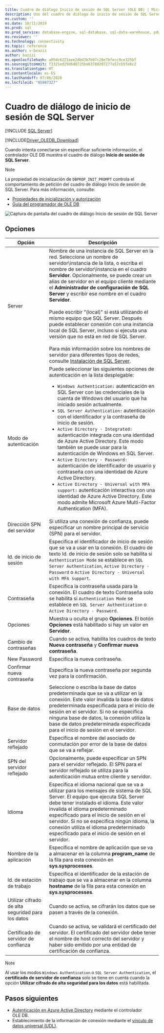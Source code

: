```yaml
---
title: Cuadro de diálogo Inicio de sesión de SQL Server (OLE DB) | Microsoft Docs
description: Uso del cuadro de diálogo de inicio de sesión de SQL Server
ms.custom: ''
ms.date: 10/11/2019
ms.prod: sql
ms.prod_service: database-engine, sql-database, sql-data-warehouse, pdw
ms.reviewer: ''
ms.technology: connectivity
ms.topic: reference
ms.author: v-beaziz
author: bazizi
ms.openlocfilehash: a05dc6221aee2dbd3b7b97c28e7bfecc9ce325bf
ms.sourcegitcommit: f3321ed29d6d8725ba6378d207277a57cb5fe8c2
ms.translationtype: HT
ms.contentlocale: es-ES
ms.lasthandoff: 07/06/2020
ms.locfileid: "85987327"
---
```

# <a name="sql-server-login-dialog-box"></a>Cuadro de diálogo de inicio de sesión de SQL Server
[!INCLUDE [SQL Server](../../../includes/applies-to-version/sql-asdb-asdbmi-asa-pdw.md)]

[!INCLUDE[Driver_OLEDB_Download](../../../includes/driver_oledb_download.md)]

Cuando intenta conectarse sin especificar suficiente información, el controlador OLE DB muestra el cuadro de diálogo **Inicio de sesión de SQL Server**.

> [!NOTE]  
> La propiedad de inicialización de `DBPROP_INIT_PROMPT` controla el comportamiento de petición del cuadro de diálogo Inicio de sesión de SQL Server. Para más información, consulte:
> - [Propiedades de inicialización y autorización](../ole-db-data-source-objects/initialization-and-authorization-properties.md)
> - [Guía del programador de OLE DB](https://go.microsoft.com/fwlink/?linkid=2067702)

![Captura de pantalla del cuadro de diálogo Inicio de sesión de SQL Server](../media/sql-server-login-dialog.png)

## <a name="options"></a>Opciones
|Opción|Descripción|
|---   |---        |
|Server|Nombre de una instancia de SQL Server en la red. Seleccione un nombre de servidor\instancia de la lista, o escriba el nombre de servidor\instancia en el cuadro **Servidor**. Opcionalmente, se puede crear un alias de servidor en el equipo cliente mediante el **Administrador de configuración de SQL Server** y escribir ese nombre en el cuadro **Servidor**. <br/><br/>Puede escribir "(local)" si está utilizando el mismo equipo que SQL Server. Después puede establecer conexión con una instancia local de SQL Server, incluso si ejecuta una versión que no está en red de SQL Server.<br/><br/>Para más información sobre los nombres de servidor para diferentes tipos de redes, consulte [Instalación de SQL Server](https://go.microsoft.com/fwlink/?linkid=2067541).|
|Modo de autenticación|Puede seleccionar las siguientes opciones de autenticación en la lista desplegable:<br/><ul><li>`Windows Authentication:` autenticación en SQL Server con las credenciales de la cuenta de Windows del usuario que ha iniciado sesión actualmente.</li><li>`SQL Server Authentication:` autenticación con el identificador y la contraseña de inicio de sesión.</li><li>`Active Directory - Integrated:` autenticación integrada con una identidad de Azure Active Directory. Este modo también se puede usar para la autenticación de Windows en SQL Server.</li><li>`Active Directory - Password:` autenticación de identificador de usuario y contraseña con una identidad de Azure Active Directory.</li><li>`Active Directory - Universal with MFA support:` autenticación interactiva con una identidad de Azure Active Directory. Este modo admite Microsoft Azure Multi-Factor Authentication (MFA).</li></ul>|
|Dirección SPN del servidor|Si utiliza una conexión de confianza, puede especificar un nombre principal de servicio (SPN) para el servidor.|
|Id. de inicio de sesión|Especifica el identificador de inicio de sesión que se va a usar en la conexión. El cuadro de texto Id. de inicio de sesión solo se habilita si `Authentication Mode` se establece en `SQL Server Authentication`, `Active Directory - Password` o `Active Directory - Universal with MFA support`.|
|Contraseña|Especifica la contraseña usada para la conexión. El cuadro de texto Contraseña solo se habilita si `Authentication Mode` se establece en `SQL Server Authentication` o `Active Directory - Password`.|
|Opciones|Muestra u oculta el grupo **Opciones**. El botón **Opciones** está habilitado si hay un valor en **Servidor**.|
|Cambio de contraseñas|Cuando se activa, habilita los cuadros de texto **Nueva contraseña** y **Confirmar nueva contraseña**.|
|New Password|Especifica la nueva contraseña.|
|Confirmar nueva contraseña|Especifica la nueva contraseña por segunda vez para la confirmación.|
|Base de datos|Seleccione o escriba la base de datos predeterminada que se va a utilizar en la conexión. Este valor invalida la base de datos predeterminada especificada para el inicio de sesión en el servidor. Si no se especifica ninguna base de datos, la conexión utiliza la base de datos predeterminada especificada para el inicio de sesión en el servidor.|
|Servidor reflejado|Especifica el nombre del asociado de conmutación por error de la base de datos que se va a reflejar.|
|SPN del servidor reflejado|Opcionalmente, puede especificar un SPN para el servidor reflejado. El SPN para el servidor reflejado se utiliza para la autenticación mutua entre cliente y servidor.|
|Idioma|Especifica el idioma nacional que se va a utilizar para los mensajes de sistema de SQL Server. El equipo que ejecuta SQL Server debe tener instalado el idioma. Este valor invalida el idioma predeterminado especificado para el inicio de sesión en el servidor. Si no se especifica ningún idioma, la conexión utiliza el idioma predeterminado especificado para el inicio de sesión en el servidor.|
|Nombre de la aplicación|Especifica el nombre de aplicación que se va a almacenar en la columna **program_name** de la fila para esta conexión en **sys.sysprocesses**.|
|Id. de estación de trabajo|Especifica el identificador de la estación de trabajo que se va a almacenar en la columna **hostname** de la fila para esta conexión en **sys.sysprocesses**.|
|Utilizar cifrado de alta seguridad para los datos|Cuando se activa, se cifrarán los datos que se pasen a través de la conexión.|
|Certificado de servidor de confianza|Cuando se activa, se validará el certificado del servidor. El certificado del servidor debe tener el nombre de host correcto del servidor y haber sido emitido por una entidad de certificación de confianza.|

> [!NOTE]  
> Al usar los modos `Windows Authentication` o `SQL Server Authentication`, el **certificado de servidor de confianza** solo se tiene en cuenta cuando la opción **Utilizar cifrado de alta seguridad para los datos** está habilitada.

## <a name="next-steps"></a>Pasos siguientes
- [Autenticación en Azure Active Directory](../features/using-azure-active-directory.md) mediante el controlador OLE DB.
- Establecimiento de la información de conexión mediante el [vínculo de datos universal (UDL)](data-link-pages.md).